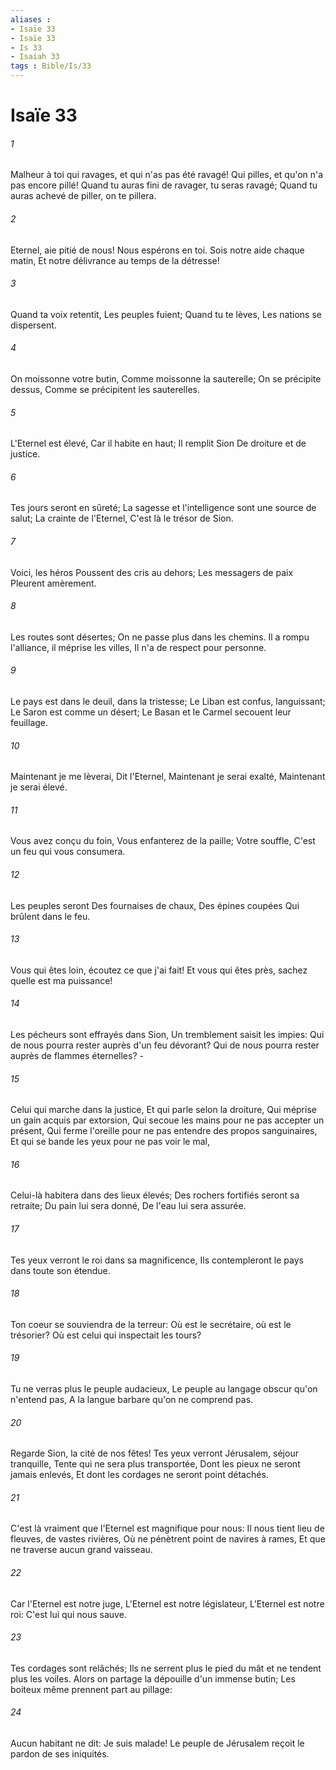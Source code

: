 ```yaml
---
aliases : 
- Isaïe 33
- Isaïe 33
- Is 33
- Isaiah 33
tags : Bible/Is/33
---
```


# Isaïe 33

###### 1
Malheur à toi qui ravages, et qui n'as pas été ravagé! Qui pilles, et qu'on n'a pas encore pillé! Quand tu auras fini de ravager, tu seras ravagé; Quand tu auras achevé de piller, on te pillera.
###### 2
Eternel, aie pitié de nous! Nous espérons en toi. Sois notre aide chaque matin, Et notre délivrance au temps de la détresse!
###### 3
Quand ta voix retentit, Les peuples fuient; Quand tu te lèves, Les nations se dispersent.
###### 4
On moissonne votre butin, Comme moissonne la sauterelle; On se précipite dessus, Comme se précipitent les sauterelles.
###### 5
L'Eternel est élevé, Car il habite en haut; Il remplit Sion De droiture et de justice.
###### 6
Tes jours seront en sûreté; La sagesse et l'intelligence sont une source de salut; La crainte de l'Eternel, C'est là le trésor de Sion.
###### 7
Voici, les héros Poussent des cris au dehors; Les messagers de paix Pleurent amèrement.
###### 8
Les routes sont désertes; On ne passe plus dans les chemins. Il a rompu l'alliance, il méprise les villes, Il n'a de respect pour personne.
###### 9
Le pays est dans le deuil, dans la tristesse; Le Liban est confus, languissant; Le Saron est comme un désert; Le Basan et le Carmel secouent leur feuillage.
###### 10
Maintenant je me lèverai, Dit l'Eternel, Maintenant je serai exalté, Maintenant je serai élevé.
###### 11
Vous avez conçu du foin, Vous enfanterez de la paille; Votre souffle, C'est un feu qui vous consumera.
###### 12
Les peuples seront Des fournaises de chaux, Des épines coupées Qui brûlent dans le feu.
###### 13
Vous qui êtes loin, écoutez ce que j'ai fait! Et vous qui êtes près, sachez quelle est ma puissance!
###### 14
Les pécheurs sont effrayés dans Sion, Un tremblement saisit les impies: Qui de nous pourra rester auprès d'un feu dévorant? Qui de nous pourra rester auprès de flammes éternelles? -
###### 15
Celui qui marche dans la justice, Et qui parle selon la droiture, Qui méprise un gain acquis par extorsion, Qui secoue les mains pour ne pas accepter un présent, Qui ferme l'oreille pour ne pas entendre des propos sanguinaires, Et qui se bande les yeux pour ne pas voir le mal,
###### 16
Celui-là habitera dans des lieux élevés; Des rochers fortifiés seront sa retraite; Du pain lui sera donné, De l'eau lui sera assurée.
###### 17
Tes yeux verront le roi dans sa magnificence, Ils contempleront le pays dans toute son étendue.
###### 18
Ton coeur se souviendra de la terreur: Où est le secrétaire, où est le trésorier? Où est celui qui inspectait les tours?
###### 19
Tu ne verras plus le peuple audacieux, Le peuple au langage obscur qu'on n'entend pas, A la langue barbare qu'on ne comprend pas.
###### 20
Regarde Sion, la cité de nos fêtes! Tes yeux verront Jérusalem, séjour tranquille, Tente qui ne sera plus transportée, Dont les pieux ne seront jamais enlevés, Et dont les cordages ne seront point détachés.
###### 21
C'est là vraiment que l'Eternel est magnifique pour nous: Il nous tient lieu de fleuves, de vastes rivières, Où ne pénètrent point de navires à rames, Et que ne traverse aucun grand vaisseau.
###### 22
Car l'Eternel est notre juge, L'Eternel est notre législateur, L'Eternel est notre roi: C'est lui qui nous sauve.
###### 23
Tes cordages sont relâchés; Ils ne serrent plus le pied du mât et ne tendent plus les voiles. Alors on partage la dépouille d'un immense butin; Les boiteux même prennent part au pillage:
###### 24
Aucun habitant ne dit: Je suis malade! Le peuple de Jérusalem reçoit le pardon de ses iniquités.
